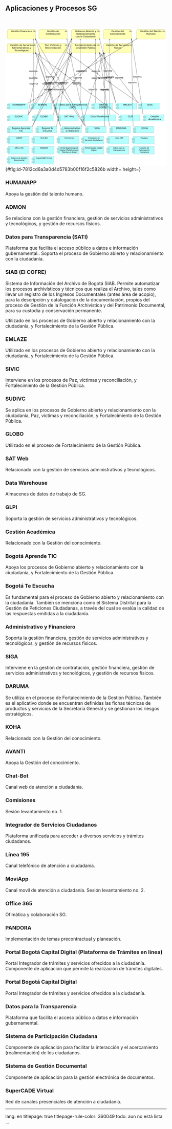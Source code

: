
## Aplicaciones y Procesos SG

> 

<br>


![06.2n3. Aplicacion. Aplc y Procesos. _Fuente: Propuesta servicios de ingeniería y evaluación de arquitectura $APP $CLIENTE (2025)_](images/06.2n3.Aplicacion.AplcyProcesos.png){#fig:id-7812cd6a3a0d4d5783b00f16f2c5826b width= height=}

### HUMANAPP
Apoya la gestión del talento humano.

### ADMON
Se relaciona con la gestión financiera, gestión de servicios administrativos y tecnológicos, y gestión de recursos físicos.

### Datos para Transparencia (SATI)
Plataforma que facilita el acceso público a datos e información gubernamental.. Soporta el proceso de Gobierno abierto y relacionamiento con la ciudadanía.

### SIAB (El COFRE)
Sistema de Información del Archivo de Bogotá SIAB. Permite automatizar los procesos archivísticos y técnicos que realiza el Archivo, tales como llevar un registro de los Ingresos Documentales (antes área de acopio), para la descripción y catalogación de la documentación, propios del proceso de Gestión de la Función Archivística y del Patrimonio Documental, para su custodia y conservación permanente.

Utilizado en los procesos de Gobierno abierto y relacionamiento con la ciudadanía, y Fortalecimiento de la Gestión Pública.

### EMLAZE
Utilizado en los procesos de Gobierno abierto y relacionamiento con la ciudadanía, y Fortalecimiento de la Gestión Pública.

### SIVIC
Interviene en los procesos de Paz, víctimas y reconciliación, y Fortalecimiento de la Gestión Pública.

### SUDIVC
Se aplica en los procesos de Gobierno abierto y relacionamiento con la ciudadanía, Paz, víctimas y reconciliación, y Fortalecimiento de la Gestión Pública.

### GLOBO
Utilizado en el proceso de Fortalecimiento de la Gestión Pública.

### SAT Web
Relacionado con la gestión de servicios administrativos y tecnológicos.

### Data Warehouse
Almacenes de datos de trabajo de SG.

### GLPI
Soporta la gestión de servicios administrativos y tecnológicos.

### Gestión Académica
Relacionado con la Gestión del conocimiento.

### Bogotá Aprende TIC
Apoya los procesos de Gobierno abierto y relacionamiento con la ciudadanía, y Fortalecimiento de la Gestión Pública.

### Bogotá Te Escucha
Es fundamental para el proceso de Gobierno abierto y relacionamiento con la ciudadanía. También se menciona como el Sistema Distrital para la Gestión de Peticiones Ciudadanas, a través del cual se evalúa la calidad de las respuestas emitidas a la ciudadanía.

### Administrativo y Financiero
Soporta la gestión financiera, gestión de servicios administrativos y tecnológicos, y gestión de recursos físicos.

### SIGA
Interviene en la gestión de contratación, gestión financiera, gestión de servicios administrativos y tecnológicos, y gestión de recursos físicos.

### DARUMA
Se utiliza en el proceso de Fortalecimiento de la Gestión Pública. También es el aplicativo donde se encuentran definidas las fichas técnicas de productos y servicios de la Secretaría General y se gestionan los riesgos estratégicos.

### KOHA
Relacionado con la Gestión del conocimiento.

### AVANTI
Apoya la Gestión del conocimiento.

### Chat-Bot
Canal web de atención a ciudadanía.

### Comisiones
Sesión levantamiento no. 1.

### Integrador de Servicios Ciudadanos
Plataforma unificada para acceder a diversos servicios y trámites ciudadanos.

### Línea 195
Canal telefónico de atención a ciudadanía.

### MoviApp
Canal movil de atención a ciudadanía. Sesión levantamiento no. 2.

### Office 365
Ofimática y colaboración SG.

### PANDORA
Implementación de temas precontractual y planeación.

### Portal Bogotá Capital Digital (Plataforma de Trámites en línea)
Portal Integrador de trámites y servicios ofrecidos a la ciudadanía. Componente de aplicación que permite la realización de trámites digitales.

### Portal Bogotá Capital Digital
Portal Integrador de trámites y servicios ofrecidos a la ciudadanía.

### Datos para la Transparencia
Plataforma que facilita el acceso público a datos e información gubernamental.

### Sistema de Participación Ciudadana
Componente de aplicación para facilitar la interacción y el acercamiento (realimentación) de los ciudadanos.

### Sistema de Gestión Documental
Componente de aplicación para la gestión electrónica de documentos.

### SuperCADE Virtual
Red de canales presenciales de atención a ciudadanía.






---
lang: en
titlepage: true
titlepage-rule-color: 360049
todo: aun no está lista
...


